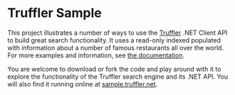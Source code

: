 Truffler Sample
===============

This project illustrates a number of ways to use the [Truffler](http://www.truffler.net/) .NET Client API to build great search functionality. 
It uses a read-only indexed populated with information about a number of famous restaurants all over the world. 
For more examples and information, see [the documentation](http://www.truffler.net/Documentation/dotnet-api).

You are welcome to download or fork the code and play around with it to explore the functionality of the Truffler search engine and its .NET API.
You will also find it running online at [sample.truffler.net](http://sample.truffler.net/).